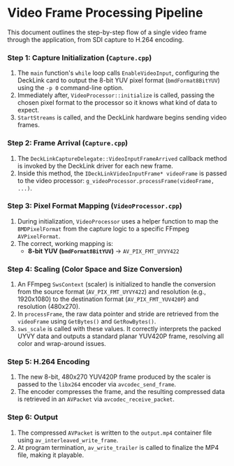 # Video Frame Processing Pipeline

This document outlines the step-by-step flow of a single video frame through the application, from SDI capture to H.264 encoding.

### Step 1: Capture Initialization (`Capture.cpp`)

1.  The `main` function's `while` loop calls `EnableVideoInput`, configuring the DeckLink card to output the 8-bit YUV pixel format (`bmdFormat8BitYUV`) using the `-p 0` command-line option.
2.  Immediately after, `VideoProcessor::initialize` is called, passing the chosen pixel format to the processor so it knows what kind of data to expect.
3.  `StartStreams` is called, and the DeckLink hardware begins sending video frames.

### Step 2: Frame Arrival (`Capture.cpp`)

1.  The `DeckLinkCaptureDelegate::VideoInputFrameArrived` callback method is invoked by the DeckLink driver for each new frame.
2.  Inside this method, the `IDeckLinkVideoInputFrame* videoFrame` is passed to the video processor: `g_videoProcessor.processFrame(videoFrame, ...)`. 

### Step 3: Pixel Format Mapping (`VideoProcessor.cpp`)

1.  During initialization, `VideoProcessor` uses a helper function to map the `BMDPixelFormat` from the capture logic to a specific FFmpeg `AVPixelFormat`.
2.  The correct, working mapping is:
    - **8-bit YUV (`bmdFormat8BitYUV`)** → `AV_PIX_FMT_UYVY422`

### Step 4: Scaling (Color Space and Size Conversion)

1.  An FFmpeg `SwsContext` (scaler) is initialized to handle the conversion from the source format (`AV_PIX_FMT_UYVY422`) and resolution (e.g., 1920x1080) to the destination format (`AV_PIX_FMT_YUV420P`) and resolution (480x270).
2.  In `processFrame`, the raw data pointer and stride are retrieved from the `videoFrame` using `GetBytes()` and `GetRowBytes()`.
3.  `sws_scale` is called with these values. It correctly interprets the packed UYVY data and outputs a standard planar YUV420P frame, resolving all color and wrap-around issues.

### Step 5: H.264 Encoding

1.  The new 8-bit, 480x270 YUV420P frame produced by the scaler is passed to the `libx264` encoder via `avcodec_send_frame`.
2.  The encoder compresses the frame, and the resulting compressed data is retrieved in an `AVPacket` via `avcodec_receive_packet`.

### Step 6: Output

1.  The compressed `AVPacket` is written to the `output.mp4` container file using `av_interleaved_write_frame`.
2.  At program termination, `av_write_trailer` is called to finalize the MP4 file, making it playable.
